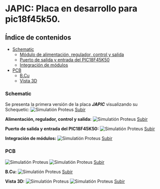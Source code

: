 <a name="top"></a>
# JAPIC: Placa en desarrollo para pic18f45k50. 
 
## Índice de contenidos
* [Schematic](#item1)
    * [Módulo de alimentación, regulador, control y salida](#item3)
    * [Puerto de salida y entrada del PIC18F45K50](#item4)
    * [Integración de módulos](#item5)
* [PCB](#item2)
    * [B.Cu](#item7)
    * [Vista 3D](#item9)
 

 
<a name="item1"></a>
### Schematic
 
Se presenta la primera versión de la placa ***JAPIC*** visualizando su Schequetic:
![Simulatión Proteus](/Img/1.png)
[Subir](#top) 

<a name="item3"></a>
 **Alimentación, regulador, control y salida:**
![Simulatión Proteus](/Img/2.png)
[Subir](#top)

<a name="item4"></a>
**Puerto de salida y entrada del PIC18F45K50:**
![Simulatión Proteus](/Img/3.png)
[Subir](#top)

<a name="item5"></a>
**Integración de módulos:**
![Simulatión Proteus](/Img/4.png)
 [Subir](#top)

 
<a name="item2"></a>
### PCB
![Simulatión Proteus](/Img/5.png)
![Simulatión Proteus](/Img/7.png)
<a name="item5"></a>
[Subir](#top)


**B.Cu:**
<a name="item7"></a>
![Simulatión Proteus](/Img/6.png)
[Subir](#top)


**Vista 3D:**
<a name="item9"></a>
![Simulatión Proteus](/Img/8.png)
![Simulatión Proteus](/Img/9.png) 
[Subir](#top)
 

 
